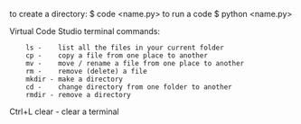 to create a directory:
$ code <name.py>
to run a code
$ python <name.py>

Virtual Code Studio terminal commands:
        
        ls -    list all the files in your current folder
        cp -    copy a file from one place to another
        mv -    move / rename a file from one place to another 
        rm -    remove (delete) a file
        mkdir - make a directory
        cd -    change directory from one folder to another
        rmdir - remove a directory
Ctrl+L  clear - clear a terminal 

